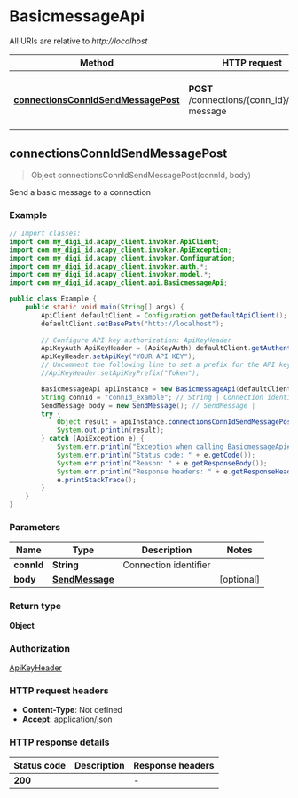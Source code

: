 # BasicmessageApi

All URIs are relative to *http://localhost*

Method | HTTP request | Description
------------- | ------------- | -------------
[**connectionsConnIdSendMessagePost**](BasicmessageApi.md#connectionsConnIdSendMessagePost) | **POST** /connections/{conn_id}/send-message | Send a basic message to a connection



## connectionsConnIdSendMessagePost

> Object connectionsConnIdSendMessagePost(connId, body)

Send a basic message to a connection

### Example

```java
// Import classes:
import com.my_digi_id.acapy_client.invoker.ApiClient;
import com.my_digi_id.acapy_client.invoker.ApiException;
import com.my_digi_id.acapy_client.invoker.Configuration;
import com.my_digi_id.acapy_client.invoker.auth.*;
import com.my_digi_id.acapy_client.invoker.model.*;
import com.my_digi_id.acapy_client.api.BasicmessageApi;

public class Example {
    public static void main(String[] args) {
        ApiClient defaultClient = Configuration.getDefaultApiClient();
        defaultClient.setBasePath("http://localhost");
        
        // Configure API key authorization: ApiKeyHeader
        ApiKeyAuth ApiKeyHeader = (ApiKeyAuth) defaultClient.getAuthentication("ApiKeyHeader");
        ApiKeyHeader.setApiKey("YOUR API KEY");
        // Uncomment the following line to set a prefix for the API key, e.g. "Token" (defaults to null)
        //ApiKeyHeader.setApiKeyPrefix("Token");

        BasicmessageApi apiInstance = new BasicmessageApi(defaultClient);
        String connId = "connId_example"; // String | Connection identifier
        SendMessage body = new SendMessage(); // SendMessage | 
        try {
            Object result = apiInstance.connectionsConnIdSendMessagePost(connId, body);
            System.out.println(result);
        } catch (ApiException e) {
            System.err.println("Exception when calling BasicmessageApi#connectionsConnIdSendMessagePost");
            System.err.println("Status code: " + e.getCode());
            System.err.println("Reason: " + e.getResponseBody());
            System.err.println("Response headers: " + e.getResponseHeaders());
            e.printStackTrace();
        }
    }
}
```

### Parameters


Name | Type | Description  | Notes
------------- | ------------- | ------------- | -------------
 **connId** | **String**| Connection identifier |
 **body** | [**SendMessage**](SendMessage.md)|  | [optional]

### Return type

**Object**

### Authorization

[ApiKeyHeader](../README.md#ApiKeyHeader)

### HTTP request headers

- **Content-Type**: Not defined
- **Accept**: application/json

### HTTP response details
| Status code | Description | Response headers |
|-------------|-------------|------------------|
| **200** |  |  -  |

